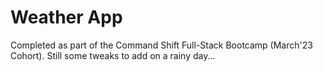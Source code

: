 # Weather App

Completed as part of the Command Shift Full-Stack Bootcamp (March'23 Cohort). Still some tweaks to add on a rainy day...
